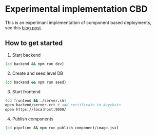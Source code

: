 # Experimental implementation CBD

This is an experimanl implementation of component based deployments,
see this [blog post](https://tw00.dev/post/component-based-deployment/).

## How to get started

1. Start backend

```bash
(cd backend && npm run dev)
```

2. Create and seed level DB

```bash
(cd backend && npm run seed)
```

3. Start frontend

```bash
(cd frontend && ./server.sh)
open backend/server.crt # add certificate to keychain
open https://localhost:9000/
```

4. Publish components

```bash
(cd pipeline && npm run publish component/image.jsx)
```

